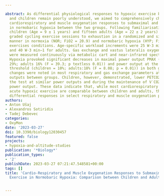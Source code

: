 ---
abstract: As differential physiological responses to hypoxic exercise between adults
  and children remain poorly understood, we aimed to comprehensively characterise
  cardiorespiratory and muscle oxygenation responses to submaximal and maximal exercise
  in normobaric hypoxia between the two groups. Following familiarisation, fifteen
  children (Age = 9 ± 1 years) and fifteen adults (Age = 22 ± 2 years) completed two
  graded cycling exercise sessions to exhaustion in a randomized and single-blind
  manner in normoxia (NOR; FiO2 = 20.9) and normobaric hypoxia (HYP; FiO2 = 13.0)
  exercises conditions. Age-specific workload increments were 25 W·3 min−1 for children
  and 40 W·3 min−1 for adults. Gas exchange and vastus lateralis oxygenation parameters
  were measured continuously via metabolic cart and near-infrared spectroscopy, respectively.
  Hypoxia provoked significant decreases in maximal power output PMAX (children =
  29%; adults 16% (F = 39.3; p textless 0.01)) and power output at the gas exchange
  threshold (children = 10%; adults:18% (F = 8.08; p = 0.01)) in both groups. Comparable
  changes were noted in most respiratory and gas exchange parameters at similar power
  outputs between groups. Children, however, demonstrated, lower PETCO2 throughout
  the test at similar power outputs and during the maintenance of V˙CO2 at the maximal
  power output. These data indicate that, while most cardiorespiratory responses to
  acute hypoxic exercise are comparable between children and adults, there exist age-related
  differential responses in select respiratory and muscle oxygenation parameters.
authors:
- Anton Ušaj
- Alexandros Sotiridis
- Tadej Debevec
categories:
- OxyMon
date: '2023-03-27'
doi: 10.3390/biology12030457
featured: false
projects:
- hypoxia-and-altitude-studies
publication: '*Biology*'
publication_types:
- '2'
publishDate: 2023-03-27 07:21:47.548581+00:00
tags: []
title: 'Cardio-Respiratory and Muscle Oxygenation Responses to Submaximal and Maximal
  Exercise in Normobaric Hypoxia: Comparison between Children and Adults'

---
